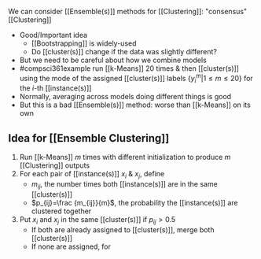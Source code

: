 We can consider [[Ensemble(s)]] methods for [[Clustering]]: "consensus" [[Clustering]]
- Good/Important idea
	- [[Bootstrapping]] is widely-used
	- Do [[cluster(s)]] change if the data was slightly different?
- But we need to be careful about how we combine models
- #compsci361example run [[k-Means]] 20 times & then [[cluster(s)]] using the mode of the assigned [[cluster(s)]] labels $\{y_i^m | 1 \leq m \leq 20\}$ for the $i$-th [[instance(s)]]
- Normally, averaging across models doing different things is good
- But this is a bad [[Ensemble(s)]] method: worse than [[k-Means]] on its own
## Idea for [[Ensemble Clustering]]
1. Run [[k-Means]] $m$ times with different initialization to produce $m$ [[Clustering]] outputs
2. For each pair of [[instance(s)]] $x_i$ & $x_j$, define
	- $m_{ij}$, the number times both [[instance(s)]] are in the same [[cluster(s)]]
	- $p_{ij}=\frac {m_{ij}}{m}$, the probability the [[instance(s)]] are clustered together
3. Put $x_i$ and $x_j$ in the same [[cluster(s)]] if $p_{ij}>0.5$
	- If both are already assigned to [[cluster(s)]], merge both [[cluster(s)]]
	- If none are assigned, for